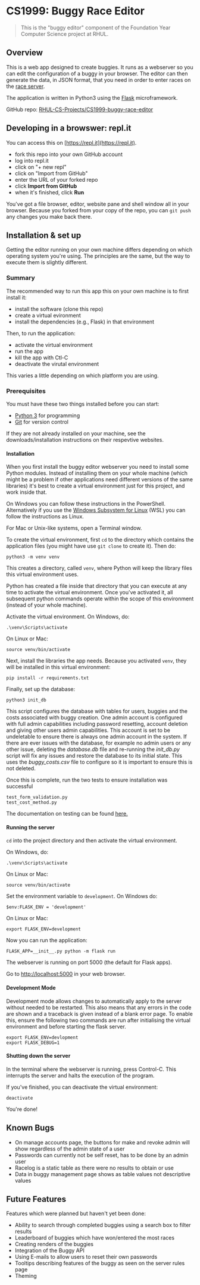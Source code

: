 CS1999: Buggy Race Editor
=========================

> This is the "buggy editor" component of the Foundation Year Computer Science
> project at RHUL.


Overview
--------
This is a web app designed to create buggies. It runs as a webserver so you
can edit the configuration of a buggy in your browser. The editor can then
generate the data, in JSON format, that you need in order to enter races on
the [race server](http://rhul.buggyrace.net).

The application is written in Python3 using the
[Flask](https://palletsprojects.com/p/flask/) microframework.

GitHub repo: [RHUL-CS-Projects/CS1999-buggy-race-editor](https://github.com/RHUL-CS-Projects/CS1999-buggy-race-editor])


Developing in a browswer: repl.it
---------------------------------
You can access this on [https://repl.it](https://repl.it).

* fork this repo into your own GitHub account
* log into repl.it
* click on "+ new repl"
* click on "Import from GitHub"
* enter the URL of your forked repo
* click **Import from GitHub**
* when it's finished, click **Run**

You've got a file browser, editor, website pane and shell window all in your
browser. Because you forked from your copy of the repo, you can `git push`
any changes you make back there.


Installation & set up
---------------------

Getting the editor running on your own machine differs depending on which
operating system you're using. The principles are the same, but the way to
execute them is slightly different.


### Summary

The recommended way to run this app this on your own machine is to first 
install it:

* install the software (clone this repo)
* create a virtual evironment
* install the dependencies (e.g., Flask) in that environment

Then, to run the application:

* activate the virtual environment
* run the app
* kill the app with Ctl-C
* deactivate the virutal environment

This varies a little depending on which platform you are using.

### Prerequisites

You must have these two things installed before you can start:

* [Python 3](https://www.python.org) for programming
* [Git](https://git-scm.com) for version control

If they are not already installed on your machine, see the
downloads/installation instructions on their respevtive websites.


#### Installation

When you first install the buggy editor webserver you need to install some
Python modules. Instead of installing them on your whole machine (which might
be a problem if other applications need different versions of the same
libraries) it's best to create a virtual environment just for this project, and
work inside that.

On Windows you can follow these instructions in the PowerShell. Alternatively
if you use the [Windows Subsystem for Linux](https://docs.microsoft.com/en-us/windows/wsl/install-win10)
(WSL) you can follow the instructions as Linux.

For Mac or Unix-like systems, open a Terminal window.

To create the virtual environment, first `cd` to the directory which contains
the application files (you might have use `git clone` to create it). Then do:

    python3 -m venv venv

This creates a directory, called `venv`, where Python will keep the library
files this virtual environment uses.

Python has created a file inside that directory that you can execute at any
time to activate the virtual environment. Once you've activated it, all
subsequent python commands operate within the scope of this environment
(instead of your whole machine).

Activate the virtual environment. On Windows, do:

    .\venv\Scripts\activate
    
On Linux or Mac:

    source venv/bin/activate

Next, install the libraries the app needs. Because you activated `venv`, they
will be installed in this virtual environment:

    pip install -r requirements.txt

Finally, set up the database:

    python3 init_db

This script configures the database with tables for users, buggies and the
costs associated with buggy creation. One admin account is configured with
full admin capabilities including password resetting, account deletion and
giving other users admin capabilities. This account is set to be undeletable
to ensure there is always one admin account in the system. If there are ever
issues with the database, for example no admin users or any other issue,
deleting the *database.db* file and re-running the *init_db.py* script will
fix any issues and restore the database to its initial state. This uses the 
*buggy_costs.csv* file to configure so it is important to ensure this is not
deleted.

Once this is complete, run the two tests to ensure installation was successful

    test_form_validation.py
    test_cost_method.py
    
The documentation on testing can be found [here.](https://github.com/Davidk20/CS1999-buggy-race-editor/blob/master/TESTING.md)  

#### Running the server

`cd` into the project directory and then activate the virtual environment.

On Windows, do:

    .\venv\Scripts\activate
    
On Linux or Mac:

    source venv/bin/activate

Set the environment variable to `development`. On Windows do:

    $env:FLASK_ENV = 'development'

On Linux or Mac:

    export FLASK_ENV=development

Now you can run the application:

    FLASK_APP=__init__.py python -m flask run

The webserver is running on port 5000 (the default for Flask apps).

Go to [http://localhost:5000](http://localhost:5000) in your web browser.

#### Development Mode

Development mode allows changes to automatically apply to the server without
needed to be restarted. This also means that any errors in the code are shown
and a traceback is given instead of a blank error page. To enable this, ensure
the following two commands are run after initialising the virtual environment
and before starting the flask server.
    
    export FLASK_ENV=devlopment
    export FLASK_DEBUG=1   


#### Shutting down the server

In the terminal where the webserver is running, press Control-C. This
interrupts the server and halts the execution of the program.

If you've finished, you can deactivate the virtual environment:

    deactivate

You're done!


## Known Bugs

- On manage accounts page, the buttons for make and revoke admin will show regardless of the admin state of a user
- Passwords can currently not be self reset, has to be done by an admin user
- Racelog is a static table as there were no results to obtain or use
- Data in buggy management page shows as table values not descriptive values


## Future Features

Features which were planned but haven't yet been done:

- Ability to search through completed buggies using a search box to filter results
- Leaderboard of buggies which have won/entered the most races
- Creating renders of the buggies
- Integration of the Buggy API
- Using E-mails to allow users to reset their own passwords
- Tooltips describing features of the buggy as seen on the server rules page
- Theming
